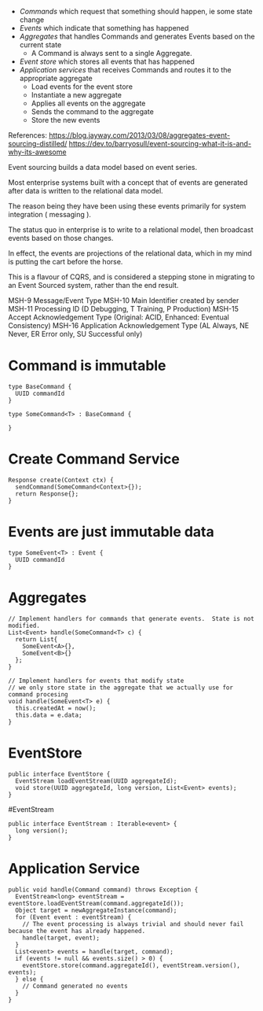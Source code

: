 * _Commands_ which request that something should happen, ie some state change
* _Events_ which indicate that something has happened
* _Aggregates_ that handles Commands and generates Events based on the current state
  * A Command is always sent to a single Aggregate.
* _Event store_ which stores all events that has happened
* _Application services_ that receives Commands and routes it to the appropriate aggregate
  * Load events for the event store
  * Instantiate a new aggregate
  * Applies all events on the aggregate
  * Sends the command to the aggregate
  * Store the new events

References:
https://blog.jayway.com/2013/03/08/aggregates-event-sourcing-distilled/
https://dev.to/barryosull/event-sourcing-what-it-is-and-why-its-awesome

Event sourcing builds a data model based on event series.

Most enterprise systems built with a concept that of events are generated after data is written to the relational data model.

The reason being they have been using these events primarily for system integration ( messaging ).

The status quo in enterprise is to write to a relational model, then broadcast events based on those changes.

In effect, the events are projections of the relational data, which in my mind is putting the cart before the horse.

This is a flavour of CQRS, and is considered a stepping stone in migrating to an Event Sourced system, rather than the end result.

MSH-9 Message/Event Type
MSH-10 Main Identifier created by sender
MSH-11 Processing ID (D Debugging, T Training, P Production)
MSH-15 Accept Acknowledgement Type (Original: ACID, Enhanced: Eventual Consistency)
MSH-16 Application Acknowledgement Type (AL Always, NE Never, ER Error only, SU Successful only)

# Command is immutable
```
type BaseCommand {
  UUID commandId
}

type SomeCommand<T> : BaseCommand {

}

```

# Create Command Service
```
Response create(Context ctx) {
  sendCommand(SomeCommand<Context>{});
  return Response{};
}

```

# Events are just immutable data
```
type SomeEvent<T> : Event {
  UUID commandId
}
```

# Aggregates
```
// Implement handlers for commands that generate events.  State is not modified.
List<Event> handle(SomeCommand<T> c) {
  return List{
    SomeEvent<A>{},
    SomeEvent<B>{}
  };
}

// Implement handlers for events that modify state
// we only store state in the aggregate that we actually use for command procesing
void handle(SomeEvent<T> e) {
  this.createdAt = now();
  this.data = e.data;
}

```

# EventStore
```
public interface EventStore {
  EventStream loadEventStream(UUID aggregateId);
  void store(UUID aggregateId, long version, List<Event> events);
}

```

#EventStream
```
public interface EventStream : Iterable<event> {
  long version();
}
```

# Application Service
```
public void handle(Command command) throws Exception {
  EventStream<long> eventStream = eventStore.loadEventStream(command.aggregateId());
  Object target = newAggregateInstance(command);
  for (Event event : eventStream) {
    // The event processing is always trivial and should never fail because the event has already happened.
    handle(target, event);
  }
  List<event> events = handle(target, command);
  if (events != null && events.size() > 0) {
    eventStore.store(command.aggregateId(), eventStream.version(), events);
  } else {
    // Command generated no events
  }
}
```
